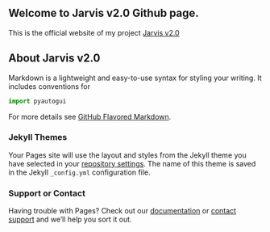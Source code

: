 ## Welcome to Jarvis v2.0 Github page.

This is the official website of my project [Jarvis v2.0](https://github.com/JoelShine/Jarvis-v2.0)

## About Jarvis v2.0

Markdown is a lightweight and easy-to-use syntax for styling your writing. It includes conventions for

```py
import pyautogui
```

For more details see [GitHub Flavored Markdown](https://guides.github.com/features/mastering-markdown/).

### Jekyll Themes

Your Pages site will use the layout and styles from the Jekyll theme you have selected in your [repository settings](https://github.com/JoelShine/Jarvis-v2.0/settings). The name of this theme is saved in the Jekyll `_config.yml` configuration file.

### Support or Contact

Having trouble with Pages? Check out our [documentation](https://docs.github.com/categories/github-pages-basics/) or [contact support](https://github.com/contact) and we’ll help you sort it out.
